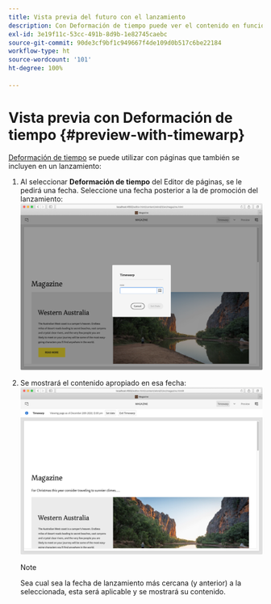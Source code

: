 ```yaml
---
title: Vista previa del futuro con el lanzamiento
description: Con Deformación de tiempo puede ver el contenido en función de sus lanzamientos.
exl-id: 3e19f11c-53cc-491b-8d9b-1e82745caebc
source-git-commit: 90de3cf9bf1c949667f4de109d0b517c6be22184
workflow-type: ht
source-wordcount: '101'
ht-degree: 100%

---
```


# Vista previa con Deformación de tiempo {#preview-with-timewarp}

[Deformación de tiempo](/help/sites-cloud/authoring/features/page-versions.md#timewarp) se puede utilizar con páginas que también se incluyen en un lanzamiento:

1. Al seleccionar **Deformación de tiempo** del Editor de páginas, se le pedirá una fecha. Seleccione una fecha posterior a la de promoción del lanzamiento:
   ![Navegar por el lanzamiento desde el Editor de páginas](/help/sites-cloud/authoring/assets/launches-timewarp-01.png)

1. Se mostrará el contenido apropiado en esa fecha:
   ![Navegar por el lanzamiento desde el Editor de páginas](/help/sites-cloud/authoring/assets/launches-timewarp-02.png)

   >[!NOTE]
   >
   >Sea cual sea la fecha de lanzamiento más cercana (y anterior) a la seleccionada, esta será aplicable y se mostrará su contenido.
